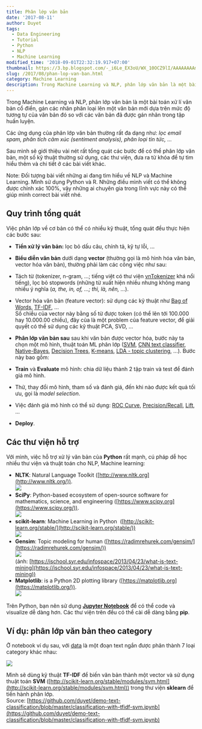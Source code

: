```yaml
---
title: Phân lớp văn bản
date: '2017-08-11'
author: Duyet
tags:
  - Data Engineering
  - Tutorial
  - Python
  - NLP
  - Machine Learning
modified_time: '2018-09-01T22:32:19.917+07:00'
thumbnail: https://3.bp.blogspot.com/-_i6Le_EX3oU/WX_10OCZ9lI/AAAAAAAAmV8/X7JDtZf83DknCJbJrqdhbx1fXXzz0W8LgCK4BGAYYCw/s1600/tree.gif
slug: /2017/08/phan-lop-van-ban.html
category: Machine Learning
description: Trong Machine Learning và NLP, phân lớp văn bản là một bài toán xử lí văn bản cổ điển, gán các nhãn phân loại lên một văn bản mới dựa trên mức độ tương tự của văn bản đó so với các văn bản đã được gán nhãn trong tập huấn luyện.
---
```


Trong Machine Learning và NLP, phân lớp văn bản là một bài toán xử lí văn bản cổ điển, gán các nhãn phân loại lên một văn bản mới dựa trên mức độ tương tự của văn bản đó so với các văn bản đã được gán nhãn trong tập huấn luyện.

Các ứng dụng của phân lớp văn bản thường rất đa dạng như: _lọc email spam, phân tích cảm xúc (sentiment analysis), phân loại tin tức, ..._

Sau mình sẽ giới thiệu vài nét rất tổng quát các bước để có thể phân lớp văn bản, một số kỹ thuật thường sử dụng, các thư viện, đưa ra từ khóa để tự tìm hiểu thêm và chi tiết ở các bài viết khác.

Note: Đối tượng bài viết những ai đang tìm hiểu về NLP và Machine Learning. Mình sử dụng Python và R. Những điều mình viết có thể không được chính xác 100%, vậy những ai chuyên gia trong lĩnh vực này có thể giúp mình correct bài viết nhé.

## Quy trình tổng quát

Việc phân lớp về cơ bản có thể có nhiều kỹ thuật, tổng quát đều thực hiện các bước sau:

- **Tiền xử lý văn bản:** lọc bỏ dấu câu, chính tả, kỹ tự lỗi, ...
- **Biểu diễn văn bản** dưới dạng **vector** (thường gọi là mô hình hóa văn bản, vector hóa văn bản), thường phải làm các công việc như sau:

- Tách từ (tokenizer, n-gram, ...; tiếng việt có thư viện [vnTokenizer](http://mim.hus.vnu.edu.vn/phuonglh/softwares/vnTokenizer) khá nổi tiếng), lọc bỏ stopwords (những từ xuất hiện nhiều nhưng không mang nhiều ý nghĩa (_a, the, in, of, ...; thì, là, nên, ..._).
- Vector hóa văn bản (feature vector): sử dụng các kỹ thuật như [Bag of Words](https://en.wikipedia.org/wiki/Bag-of-words_model), [TF-IDF](https://en.wikipedia.org/wiki/Tf%E2%80%93idf), ...  
  Số chiều của vector này bằng số từ được token (có thể lên tới 100.000 hay 10.000.00 chiều), đây của là một problem của feature vector, để giải quyết có thể sử dụng các kỹ thuật PCA, SVD, ...

- **Phân lớp văn bản sau** sau khi văn bản được vector hóa, bước này ta chọn một mô hình, thuật toán ML phân lớp ([SVM](http://scikit-learn.org/stable/modules/svm.html), [CNN text classifier](https://github.com/dennybritz/cnn-text-classification-tf), [Native-Bayes](http://scikit-learn.org/stable/modules/naive_bayes.html), [Decision Trees](http://scikit-learn.org/stable/modules/tree.html), [K-means](http://scikit-learn.org/stable/modules/clustering.html), [LDA - topic clustering](http://scikit-learn.org/stable/modules/generated/sklearn.decomposition.LatentDirichletAllocation.html), ...). Bước này bao gồm:

- **Train** và **Evaluate** mô hình: chia dữ liệu thành 2 tập train và test để đánh giá mô hình.
- Thử, thay đổi mô hình, tham số và đánh giá, đến khi nào được kết quả tối ưu, gọi là m*odel selection*.
- Việc đánh giá mô hình có thể sử dụng: [ROC Curve](https://en.wikipedia.org/wiki/Receiver_operating_characteristic), [Precision/Recall](https://en.wikipedia.org/wiki/Precision_and_recall), [Lift](<https://en.wikipedia.org/wiki/Lift_(data_mining)>), ...

- **Deploy**.

## Các thư viện hỗ trợ

Với mình, việc hỗ trợ xử lý văn bản của **Python** rất mạnh, cú pháp dễ học nhiều thư viện và thuật toán cho NLP, Machine learning:

- **NLTK**: Natural Language Toolkit ([http://www.nltk.org](http://www.nltk.org/)).  
  [![](https://3.bp.blogspot.com/-_i6Le_EX3oU/WX_10OCZ9lI/AAAAAAAAmV8/X7JDtZf83DknCJbJrqdhbx1fXXzz0W8LgCK4BGAYYCw/s1600/tree.gif)](https://3.bp.blogspot.com/-_i6Le_EX3oU/WX_10OCZ9lI/AAAAAAAAmV8/X7JDtZf83DknCJbJrqdhbx1fXXzz0W8LgCK4BGAYYCw/s1600/tree.gif)
- **SciPy**: Python-based ecosystem of open-source software for mathematics, science, and engineering ([https://www.scipy.org](https://www.scipy.org/)).  
  [![](https://4.bp.blogspot.com/-npda8VcLpTI/WX_2G0kAGzI/AAAAAAAAmWA/Pe52hgx3SBsD1rti-bnyVUPvSZcOjODJgCLcBGAs/s1600/Screenshot%2Bfrom%2B2017-08-01%2B10-31-24.png)](https://4.bp.blogspot.com/-npda8VcLpTI/WX_2G0kAGzI/AAAAAAAAmWA/Pe52hgx3SBsD1rti-bnyVUPvSZcOjODJgCLcBGAs/s1600/Screenshot%2Bfrom%2B2017-08-01%2B10-31-24.png)
- **scikit-learn**: Machine Learning in Python  ([http://scikit-learn.org/stable/](http://scikit-learn.org/stable/))  
  [![](https://1.bp.blogspot.com/-Qkv-KaOtQQI/WX_2lTj6E-I/AAAAAAAAmWI/VC7hvM9GlDYkFQaM8SnrqBc15phe8Sf0QCK4BGAYYCw/s320/scikit-learn-logo.png)](https://1.bp.blogspot.com/-Qkv-KaOtQQI/WX_2lTj6E-I/AAAAAAAAmWI/VC7hvM9GlDYkFQaM8SnrqBc15phe8Sf0QCK4BGAYYCw/s1600/scikit-learn-logo.png)
- **Gensim**: Topic modeling for human ([https://radimrehurek.com/gensim/](https://radimrehurek.com/gensim/))  
  [![](https://3.bp.blogspot.com/-Ted-CgUTbdQ/WX_2vm3DpqI/AAAAAAAAmWQ/9nQo0VipCloBhbHiiYI7CjtrzU33Hof2gCK4BGAYYCw/s320/article_4_19_fig_1.jpg)](https://3.bp.blogspot.com/-Ted-CgUTbdQ/WX_2vm3DpqI/AAAAAAAAmWQ/9nQo0VipCloBhbHiiYI7CjtrzU33Hof2gCK4BGAYYCw/s1600/article_4_19_fig_1.jpg)  
  (ảnh: [https://ischool.syr.edu/infospace/2013/04/23/what-is-text-mining](https://ischool.syr.edu/infospace/2013/04/23/what-is-text-mining))
- **Matplotlib**: is a Python 2D plotting library ([https://matplotlib.org](https://matplotlib.org/)).  
  [![](https://1.bp.blogspot.com/-FeOpj0O-4FE/WX_3Ja-k5kI/AAAAAAAAmWY/tSnGHC-VyKIa8XtmFezAyEQ21pTLbLuFgCLcBGAs/s400/Screenshot%2Bfrom%2B2017-08-01%2B10-35-53.png)](https://1.bp.blogspot.com/-FeOpj0O-4FE/WX_3Ja-k5kI/AAAAAAAAmWY/tSnGHC-VyKIa8XtmFezAyEQ21pTLbLuFgCLcBGAs/s1600/Screenshot%2Bfrom%2B2017-08-01%2B10-35-53.png)

Trên Python, bạn nên sử dụng **[Jupyter Notebook](http://jupyter.org/)** để có thể code và visualize dễ dàng hơn. Các thư viện trên đều có thể cài dễ dàng bằng **pip**.

## Ví dụ: phân lớp văn bản theo category

Ở notebook ví dụ sau, với [data](https://github.com/duyet/demo-text-classification/blob/master/data/newtrain.csv) là một đoạn text ngắn được phân thành 7 loại category khác nhau:

![](https://1.bp.blogspot.com/-Y7MMOQSN-Hc/WZ6387WQQLI/AAAAAAAAmuk/jGhk-DLhSqwQH97Uqjvwby-lZZxPKACowCLcBGAs/s1600/Screenshot%2Bfrom%2B2017-08-24%2B18-24-45.png)

Mình sẽ dùng kỹ thuật **TF-IDF** để biến văn bản thành một vector và sử dụng thuật toán **SVM** ([http://scikit-learn.org/stable/modules/svm.html](http://scikit-learn.org/stable/modules/svm.html)) trong thư viện **sklearn** để tiến hành phân lớp.  
Source: [https://github.com/duyet/demo-text-classification/blob/master/classification-with-tfidf-svm.ipynb](https://github.com/duyet/demo-text-classification/blob/master/classification-with-tfidf-svm.ipynb)

<script src="https://gist.github.com/duyet/7c4cee01ecde476e246c6dfe55822fcb.js"></script>
